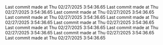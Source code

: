  
Last commit made at Thu 02/27/2025  3:54:36.65 
Last commit made at Thu 02/27/2025  3:54:36.65 
Last commit made at Thu 02/27/2025  3:54:36.65 
Last commit made at Thu 02/27/2025  3:54:36.65 
Last commit made at Thu 02/27/2025  3:54:36.65 
Last commit made at Thu 02/27/2025  3:54:36.65 
Last commit made at Thu 02/27/2025  3:54:36.65 
Last commit made at Thu 02/27/2025  3:54:36.65 
Last commit made at Thu 02/27/2025  3:54:36.65 
Last commit made at Thu 02/27/2025  3:54:36.65 

